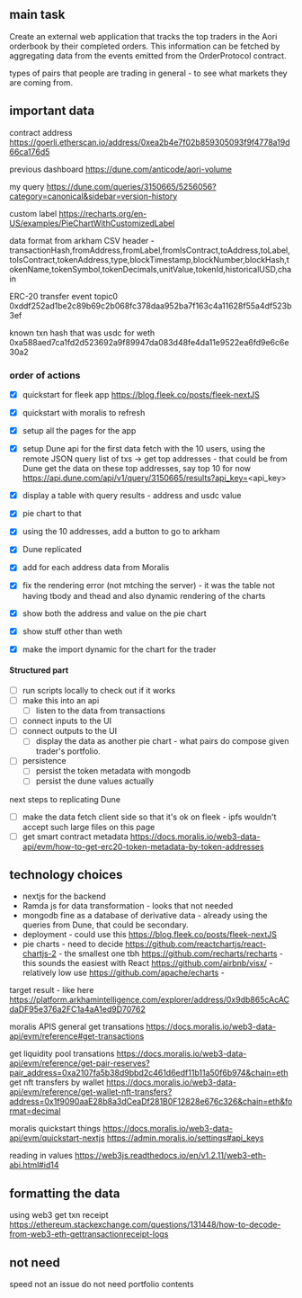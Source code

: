 
## main task
Create an external web application that tracks the top traders in the Aori orderbook by their completed orders. This information can be fetched by aggregating data from the events emitted from the OrderProtocol contract.	

types of pairs that people are trading in general - to see what markets they are coming from.

## important data
contract address
https://goerli.etherscan.io/address/0xea2b4e7f02b859305093f9f4778a19d66ca176d5

previous dashboard
https://dune.com/anticode/aori-volume

my query
https://dune.com/queries/3150665/5256056?category=canonical&sidebar=version-history

custom label
https://recharts.org/en-US/examples/PieChartWithCustomizedLabel

data format from arkham
CSV header - transactionHash,fromAddress,fromLabel,fromIsContract,toAddress,toLabel,toIsContract,tokenAddress,type,blockTimestamp,blockNumber,blockHash,tokenName,tokenSymbol,tokenDecimals,unitValue,tokenId,historicalUSD,chain

ERC-20 transfer event topic0
0xddf252ad1be2c89b69c2b068fc378daa952ba7f163c4a11628f55a4df523b3ef

known txn hash that was usdc for weth
0xa588aed7ca1fd2d523692a9f89947da083d48fe4da11e9522ea6fd9e6c6e30a2

### order of actions
- [x] quickstart for fleek app https://blog.fleek.co/posts/fleek-nextJS
- [x] quickstart with moralis to refresh 
- [x] setup all the pages for the app
- [x] setup Dune api for the first data fetch with the 10 users, using the remote JSON query
list of txs -> get top addresses - that could be from Dune 
get the data on these top addresses, say top 10 for now
https://api.dune.com/api/v1/query/3150665/results?api_key=<api_key>

- [x] display a table with query results - address and usdc value
- [x] pie chart to that 
- [x] using the 10 addresses, add a button to go to arkham
- [x] Dune replicated
- [x] add for each address data from Moralis

- [x] fix the rendering error (not mtching the server) - it was the table not having tbody and thead and also dynamic rendering of the charts
- [x] show both the address and value on the pie chart
- [x] show stuff other than weth
- [x] make the import dynamic for the chart for the trader

#### Structured part
- [ ] run scripts locally to check out if it works
- [ ] make this into an api
  - [ ] listen to the data from transactions
- [ ] connect inputs to the UI
- [ ] connect outputs to the UI
  - [ ] display the data as another pie chart - what pairs do compose given trader's portfolio.
- [ ] persistence
  - [ ] persist the token metadata with mongodb
  - [ ] persist the dune values actually

next steps to replicating Dune
- [ ] make the data fetch client side so that it's ok on fleek - ipfs wouldn't accept such large files on this page
- [ ] get smart contract metadata https://docs.moralis.io/web3-data-api/evm/how-to-get-erc20-token-metadata-by-token-addresses

## technology choices
- nextjs for the backend
- Ramda js for data transformation - looks that not needed
- mongodb fine as a database of derivative data - already using the queries from Dune, that could be secondary.
- deployment - could use this https://blog.fleek.co/posts/fleek-nextJS
-  pie charts - need to decide 
https://github.com/reactchartjs/react-chartjs-2 - the smallest one tbh
https://github.com/recharts/recharts - this sounds the easiest with React
https://github.com/airbnb/visx/ - relatively low use
https://github.com/apache/echarts - 

target result - like here https://platform.arkhamintelligence.com/explorer/address/0x9db865cAcACdaDF95e376a2FC1a4aA1ed9D70762

moralis APIS
general get transations
https://docs.moralis.io/web3-data-api/evm/reference#get-transactions

get liquidity pool transations
https://docs.moralis.io/web3-data-api/evm/reference/get-pair-reserves?pair_address=0xa2107fa5b38d9bbd2c461d6edf11b11a50f6b974&chain=eth
get nft transfers by wallet
https://docs.moralis.io/web3-data-api/evm/reference/get-wallet-nft-transfers?address=0x1f9090aaE28b8a3dCeaDf281B0F12828e676c326&chain=eth&format=decimal

moralis quickstart things
https://docs.moralis.io/web3-data-api/evm/quickstart-nextjs
https://admin.moralis.io/settings#api_keys

reading in values
https://web3js.readthedocs.io/en/v1.2.11/web3-eth-abi.html#id14 

## formatting the data
using web3 get txn receipt
https://ethereum.stackexchange.com/questions/131448/how-to-decode-from-web3-eth-gettransactionreceipt-logs

## not need
speed not an issue
do not need portfolio contents
